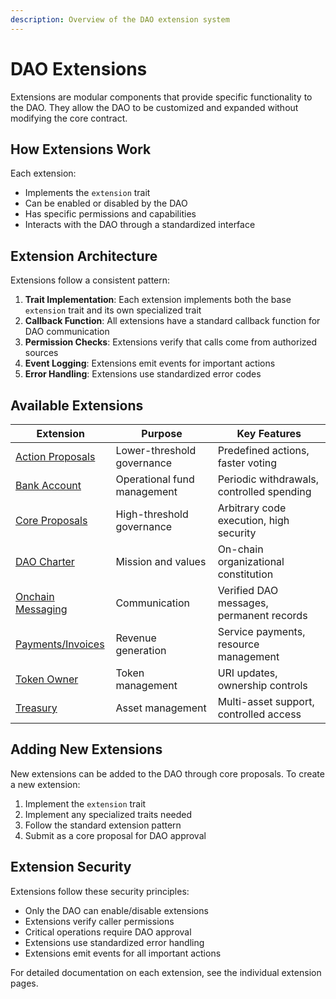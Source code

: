 ```yaml
---
description: Overview of the DAO extension system
---
```


# DAO Extensions

Extensions are modular components that provide specific functionality to the DAO. They allow the DAO to be customized and expanded without modifying the core contract.

## How Extensions Work

Each extension:
- Implements the `extension` trait
- Can be enabled or disabled by the DAO
- Has specific permissions and capabilities
- Interacts with the DAO through a standardized interface

## Extension Architecture

Extensions follow a consistent pattern:
1. **Trait Implementation**: Each extension implements both the base `extension` trait and its own specialized trait
2. **Callback Function**: All extensions have a standard callback function for DAO communication
3. **Permission Checks**: Extensions verify that calls come from authorized sources
4. **Event Logging**: Extensions emit events for important actions
5. **Error Handling**: Extensions use standardized error codes

## Available Extensions

| Extension | Purpose | Key Features |
|-----------|---------|--------------|
| [Action Proposals](action-proposals.md) | Lower-threshold governance | Predefined actions, faster voting |
| [Bank Account](bank-account.md) | Operational fund management | Periodic withdrawals, controlled spending |
| [Core Proposals](core-proposals.md) | High-threshold governance | Arbitrary code execution, high security |
| [DAO Charter](dao-charter.md) | Mission and values | On-chain organizational constitution |
| [Onchain Messaging](onchain-messaging.md) | Communication | Verified DAO messages, permanent records |
| [Payments/Invoices](payments-invoices.md) | Revenue generation | Service payments, resource management |
| [Token Owner](token-owner.md) | Token management | URI updates, ownership controls |
| [Treasury](treasury.md) | Asset management | Multi-asset support, controlled access |

## Adding New Extensions

New extensions can be added to the DAO through core proposals. To create a new extension:

1. Implement the `extension` trait
2. Implement any specialized traits needed
3. Follow the standard extension pattern
4. Submit as a core proposal for DAO approval

## Extension Security

Extensions follow these security principles:
- Only the DAO can enable/disable extensions
- Extensions verify caller permissions
- Critical operations require DAO approval
- Extensions use standardized error handling
- Extensions emit events for all important actions

For detailed documentation on each extension, see the individual extension pages.
